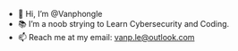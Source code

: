 - 👋 Hi, I’m @Vanphongle
- 📚 I’m a noob strying to Learn Cybersecurity and Coding.
- 📫 Reach me at my email: vanp.le@outlook.com

<!---
Vanphongle/Vanphongle is a ✨ special ✨ repository because its `README.md` (this file) appears on your GitHub profile.
You can click the Preview link to take a look at your changes.
--->
